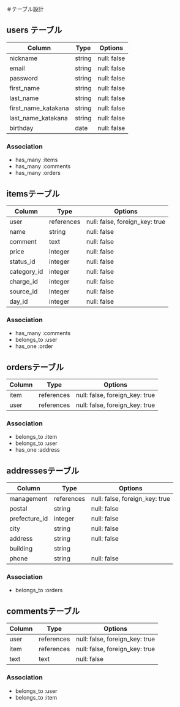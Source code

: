 ＃テーブル設計

## users テーブル

| Column              | Type   | Options     |
| ------------------- | ------ | ----------- |
| nickname            | string | null: false |
| email               | string | null: false |
| password            | string | null: false |
| first_name          | string | null: false |
| last_name           | string | null: false |
| first_name_katakana | string | null: false |
| last_name_katakana  | string | null: false |
| birthday            | date   | null: false |

### Association

- has_many :items
- has_many :comments
- has_many :orders

## itemsテーブル

| Column        | Type         | Options                        |
| --------------| ------------ | ------------------------------ |
| user          | references   | null: false, foreign_key: true |
| name          | string       | null: false                    | 
| comment       | text         | null: false                    |
| price         | integer      | null: false                    |
| status_id     | integer      | null: false                    |
| category_id   | integer      | null: false                    |
| charge_id     | integer      | null: false                    |
| source_id     | integer      | null: false                    |
| day_id        | integer      | null: false                    |

### Association

- has_many :comments
- belongs_to :user
- has_one :order

## ordersテーブル

| Column     | Type         | Options                        |
| ---------- | ------------ | ------------------------------ |
| item       | references   | null: false, foreign_key: true |
| user       | references   | null: false, foreign_key: true |

### Association

- belongs_to :item
- belongs_to :user
- has_one :address

## addressesテーブル

| Column        | Type         | Options                        |
| ------------- | ------------ | ------------------------------ |
| management    | references   | null: false, foreign_key: true |
| postal        | string       | null: false                    | 
| prefecture_id | integer      | null: false                    |
| city          | string       | null: false                    |
| address       | string       | null: false                    |
| building      | string       |                                |
| phone         | string       | null: false                    |

### Association

- belongs_to :orders

## commentsテーブル

| Column     | Type         | Options                        |
| ---------- | ------------ | ------------------------------ |
| user       | references   | null: false, foreign_key: true |
| item       | references   | null: false, foreign_key: true |
| text       | text         | null: false                    |

### Association

- belongs_to :user
- belongs_to :item
